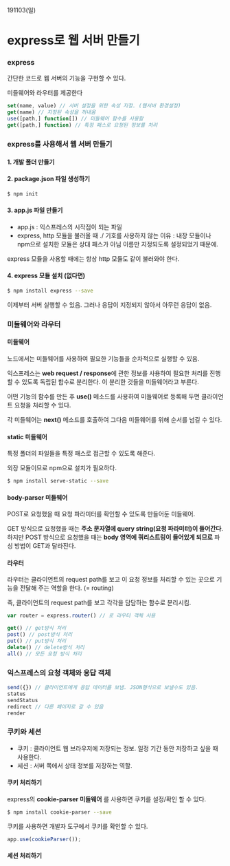 191103(일)

# express로 웹 서버 만들기

### express

간단한 코드로 웹 서버의 기능을 구현할 수 있다.

미들웨어와 라우터를 제공한다

```javascript
set(name, value) // 서버 설정을 위한 속성 지정. (웹서버 환경설정)
get(name) // 지정된 속성을 꺼내옴
use([path,] function[]) // 미들웨어 함수를 사용함
get([path,] function) // 특정 패스로 요청된 정보를 처리
```





### express를 사용해서 웹 서버 만들기



#### 1. 개발 폴더 만들기

#### 2. package.json 파일 생성하기

```bash
$ npm init
```



#### 3. app.js 파일 만들기

- app.js : 익스프레스의 시작점이 되는 파일
- express, http 모듈을 불러올 때 ./ 기호를 사용하지 않는 이유 : 내장 모듈이나 npm으로 설치한 모듈은 상대 패스가 아님 이름만 지정되도록 설정되었기 때문에.



express 모듈을 사용할 때에는 항상 http 모듈도 같이 불러와야 한다.



#### 4. express 모듈 설치 (없다면)

```bash
$ npm install express --save
```



이제부터 서버 실행할 수 있음. 그러나 응답이 지정되지 않아서 아무런 응답이 없음.





### 미들웨어와 라우터

#### 미들웨어

노드에서는 미들웨어를 사용하여 필요한 기능들을 순차적으로 실행할 수 있음.

익스프레스는 **web request / response**에 관한 정보를 사용하여 필요한 처리를 진행할 수 있도록 독립된 함수로 분리한다. 이 분리한 것들을 미들웨어라고 부른다.

어떤 기능의 함수를 만든 후 **use()** 메소드를 사용하여 미들웨어로 등록해 두면 클라이언트 요청을 처리할 수 있다.

각 미들웨어는 **next()** 메소드를 호출하여 그다음 미들웨어를 위해 순서를 넘길 수 있다.



#### static 미들웨어

특정 폴더의 파일들을 특정 패스로 접근할 수 있도록 해준다.

외장 모듈이므로 npm으로 설치가 필요하다.

```bash
$ npm install serve-static --save
```



#### body-parser 미들웨어

POST로 요청했을 때 요청 파라미터를 확인할 수 있도록 만들어둔 미들웨어.

GET 방식으로 요청했을 때는 **주소 문자열에 query string(요청 파라미터)이 들어간다**. 하지만 POST 방식으로 요청했을 때는 **body 영역에 쿼리스트링이 들어있게 되므로** 파싱 방법이 GET과 달라진다.





#### 라우터

라우터는 클라이언트의 request path를 보고 이 요청 정보를 처리할 수 있는 곳으로 기능을 전달해 주는 역할을 한다. (= routing)

즉, 클라이언트의 request path를 보고 각각을 담담하는 함수로 분리시킴.



```javascript
var router = express.router() // 로 라우터 객체 사용

get() // get방식 처리
post() // post방식 처리
put() // put방식 처리
delete() // delete방식 처리
all() // 모든 요청 방식 처리
```





### 익스프레스의 요청 객체와 응답 객체

```javascript
send({}) // 클라이언트에게 응답 데이터를 보냄. JSON형식으로 보낼수도 있음.
status
sendStatus
redirect // 다른 페이지로 갈 수 있음
render
```





### 쿠키와 세션

- 쿠키 : 클라이언트 웹 브라우저에 저장되는 정보. 일정 기간 동안 저장하고 싶을 때 사용한다.
- 세션 : 서버 쪽에서 상태 정보를 저장하는 역할.



#### 쿠키 처리하기

express의 **cookie-parser 미들웨어** 를 사용하면 쿠키를 설정/확인 할 수 있다.

```bash
$ npm install cookie-parser --save
```



쿠키를 사용하면 개발자 도구에서 쿠키를 확인할 수 있다.

```javascript
app.use(cookieParser());
```





#### 세션 처리하기

